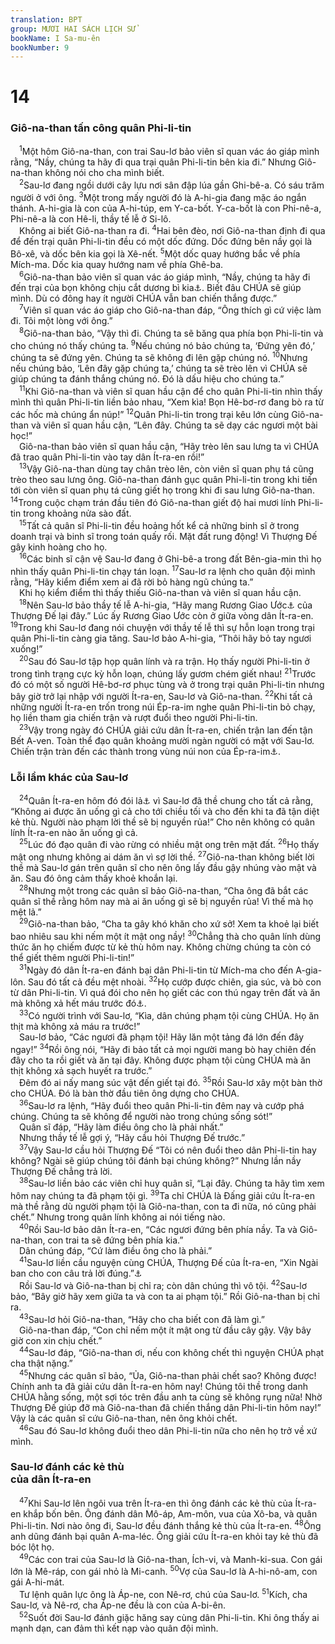 ```yaml
---
translation: BPT
group: MƯƠI HAI SÁCH LỊCH SỬ
bookName: I Sa-mu-ên 
bookNumber: 9
---
```


<div class="title"><h1>14</h1><h3>Giô-na-than tấn công quân Phi-li-tin</h3></div>
<span class="verse 1sa_14_1"> <sup>1</sup>Một hôm Giô-na-than, con trai Sau-lơ bảo viên sĩ quan vác áo giáp mình rằng, “Nầy, chúng ta hãy đi qua trại quân Phi-li-tin bên kia đi.” Nhưng Giô-na-than không nói cho cha mình biết.<br/></span>
<span class="verse 1sa_14_2"> <sup>2</sup>Sau-lơ đang ngồi dưới cây lựu nơi sân đập lúa gần Ghi-bê-a. Có sáu trăm người ở với ông.</span>
<span class="verse 1sa_14_3"><sup>3</sup>Một trong mấy người đó là A-hi-gia đang mặc áo ngắn thánh. A-hi-gia là con của A-hi-túp, em Y-ca-bốt. Y-ca-bốt là con Phi-nê-a, Phi-nê-a là con Hê-li, thầy tế lễ ở Si-lô.<br/> Không ai biết Giô-na-than ra đi.</span>
<span class="verse 1sa_14_4"><sup>4</sup>Hai bên đèo, nơi Giô-na-than định đi qua để đến trại quân Phi-li-tin đều có một dốc đứng. Dốc đứng bên nầy gọi là Bô-xê, và dốc bên kia gọi là Xê-nết.</span>
<span class="verse 1sa_14_5"><sup>5</sup>Một dốc quay hướng bắc về phía Mích-ma. Dốc kia quay hướng nam về phía Ghê-ba.<br/></span>
<span class="verse 1sa_14_6"> <sup>6</sup>Giô-na-than bảo viên sĩ quan vác áo giáp mình, “Nầy, chúng ta hãy đi đến trại của bọn không chịu cắt dương bì kia<a data-toggle="tooltip" data-placement="bottom" title="Hay “bọn ngoại quốc kia.” Xem thêm từ ngữ “cắt dương bì” trong Bảng Giải Thích Từ Ngữ.">⚓</a>. Biết đâu CHÚA sẽ giúp mình. Dù có đông hay ít người CHÚA vẫn ban chiến thắng được.”<br/></span>
<span class="verse 1sa_14_7"> <sup>7</sup>Viên sĩ quan vác áo giáp cho Giô-na-than đáp, “Ông thích gì cứ việc làm đi. Tôi một lòng với ông.”<br/></span>
<span class="verse 1sa_14_8"> <sup>8</sup>Giô-na-than bảo, “Vậy thì đi. Chúng ta sẽ băng qua phía bọn Phi-li-tin và cho chúng nó thấy chúng ta.</span>
<span class="verse 1sa_14_9"><sup>9</sup>Nếu chúng nó bảo chúng ta, ‘Đứng yên đó,’ chúng ta sẽ đứng yên. Chúng ta sẽ không đi lên gặp chúng nó.</span>
<span class="verse 1sa_14_10"><sup>10</sup>Nhưng nếu chúng bảo, ‘Lên đây gặp chúng ta,’ chúng ta sẽ trèo lên vì CHÚA sẽ giúp chúng ta đánh thắng chúng nó. Đó là dấu hiệu cho chúng ta.”<br/></span>
<span class="verse 1sa_14_11"> <sup>11</sup>Khi Giô-na-than và viên sĩ quan hầu cận để cho quân Phi-li-tin nhìn thấy mình thì quân Phi-li-tin liền bảo nhau, “Xem kìa! Bọn Hê-bơ-rơ đang bò ra từ các hốc mà chúng ẩn núp!”</span>
<span class="verse 1sa_14_12"><sup>12</sup>Quân Phi-li-tin trong trại kêu lớn cùng Giô-na-than và viên sĩ quan hầu cận, “Lên đây. Chúng ta sẽ dạy các ngươi một bài học!”<br/> Giô-na-than bảo viên sĩ quan hầu cận, “Hãy trèo lên sau lưng ta vì CHÚA đã trao quân Phi-li-tin vào tay dân Ít-ra-en rồi!”<br/></span>
<span class="verse 1sa_14_13"> <sup>13</sup>Vậy Giô-na-than dùng tay chân trèo lên, còn viên sĩ quan phụ tá cũng trèo theo sau lưng ông. Giô-na-than đánh gục quân Phi-li-tin trong khi tiến tới còn viên sĩ quan phụ tá cũng giết họ trong khi đi sau lưng Giô-na-than.</span>
<span class="verse 1sa_14_14"><sup>14</sup>Trong cuộc chạm trán đầu tiên đó Giô-na-than giết độ hai mươi lính Phi-li-tin trong khoảng nửa sào đất.<br/></span>
<span class="verse 1sa_14_15"> <sup>15</sup>Tất cả quân sĩ Phi-li-tin đều hoảng hốt kể cả những binh sĩ ở trong doanh trại và binh sĩ trong toán quấy rối. Mặt đất rung động! Vì Thượng Đế gây kinh hoàng cho họ.<br/></span>
<span class="verse 1sa_14_16"> <sup>16</sup>Các binh sĩ cận vệ Sau-lơ đang ở Ghi-bê-a trong đất Bên-gia-min thì họ nhìn thấy quân Phi-li-tin chạy tán loạn.</span>
<span class="verse 1sa_14_17"><sup>17</sup>Sau-lơ ra lệnh cho quân đội mình rằng, “Hãy kiểm điểm xem ai đã rời bỏ hàng ngũ chúng ta.”<br/> Khi họ kiểm điểm thì thấy thiếu Giô-na-than và viên sĩ quan hầu cận.<br/></span>
<span class="verse 1sa_14_18"> <sup>18</sup>Nên Sau-lơ bảo thầy tế lễ A-hi-gia, “Hãy mang Rương Giao Ước<a data-toggle="tooltip" data-placement="bottom" title="Bản cổ Hi-lạp và La-tinh ghi, “Sau-lơ bảo A-hi-gia, ‘Hãy mang ê-phót lại đây!’ (Lúc ấy A-hi-gia đang mặc ê-phót.)”">⚓</a> của Thượng Đế lại đây.” Lúc ấy Rương Giao Ước còn ở giữa vòng dân Ít-ra-en.</span>
<span class="verse 1sa_14_19"><sup>19</sup>Trong khi Sau-lơ đang nói chuyện với thầy tế lễ thì sự hỗn loạn trong trại quân Phi-li-tin càng gia tăng. Sau-lơ bảo A-hi-gia, “Thôi hãy bỏ tay ngươi xuống!”<br/></span>
<span class="verse 1sa_14_20"> <sup>20</sup>Sau đó Sau-lơ tập họp quân lính và ra trận. Họ thấy người Phi-li-tin ở trong tình trạng cực kỳ hỗn loạn, chúng lấy gươm chém giết nhau!</span>
<span class="verse 1sa_14_21"><sup>21</sup>Trước đó có một số người Hê-bơ-rơ phục tùng và ở trong trại quân Phi-li-tin nhưng bây giờ trở lại nhập với người Ít-ra-en, Sau-lơ và Giô-na-than.</span>
<span class="verse 1sa_14_22"><sup>22</sup>Khi tất cả những người Ít-ra-en trốn trong núi Ép-ra-im nghe quân Phi-li-tin bỏ chạy, họ liền tham gia chiến trận và rượt đuổi theo người Phi-li-tin.<br/></span>
<span class="verse 1sa_14_23"> <sup>23</sup>Vậy trong ngày đó CHÚA giải cứu dân Ít-ra-en, chiến trận lan đến tận Bết A-ven. Toàn thể đạo quân khoảng mười ngàn người có mặt với Sau-lơ. Chiến trận tràn đến các thành trong vùng núi non của Ép-ra-im<a data-toggle="tooltip" data-placement="bottom" title="Câu nầy trích trong bản cổ Hi-lạp.">⚓</a>.<br/></span>
<div class="title"><h3>Lỗi lầm khác của Sau-lơ</h3></div>
<span class="verse 1sa_14_24"> <sup>24</sup>Quân Ít-ra-en hôm đó đói lả<a data-toggle="tooltip" data-placement="bottom" title="Câu nầy trích theo bản tiêu chuẩn Hê-bơ-rơ. Bản cổ Hi-lạp ghi “Nhưng Sau-lơ lại phạm một lỗi lầm hôm đó.”">⚓</a> vì Sau-lơ đã thề chung cho tất cả rằng, “Không ai được ăn uống gì cả cho tới chiều tối và cho đến khi ta đã tận diệt kẻ thù. Người nào phạm lời thề sẽ bị nguyền rủa!” Cho nên không có quân lính Ít-ra-en nào ăn uống gì cả.<br/></span>
<span class="verse 1sa_14_25"> <sup>25</sup>Lúc đó đạo quân đi vào rừng có nhiều mật ong trên mặt đất.</span>
<span class="verse 1sa_14_26"><sup>26</sup>Họ thấy mật ong nhưng không ai dám ăn vì sợ lời thề.</span>
<span class="verse 1sa_14_27"><sup>27</sup>Giô-na-than không biết lời thề mà Sau-lơ gán trên quân sĩ cho nên ông lấy đầu gậy nhúng vào mật và ăn. Sau đó ông cảm thấy khoẻ khoắn lại.<br/></span>
<span class="verse 1sa_14_28"> <sup>28</sup>Nhưng một trong các quân sĩ bảo Giô-na-than, “Cha ông đã bắt các quân sĩ thề rằng hôm nay mà ai ăn uống gì sẽ bị nguyền rủa! Vì thế mà họ mệt lả.”<br/></span>
<span class="verse 1sa_14_29"> <sup>29</sup>Giô-na-than bảo, “Cha ta gây khó khăn cho xứ sở! Xem ta khoẻ lại biết bao nhiêu sau khi nếm một ít mật ong nầy!</span>
<span class="verse 1sa_14_30"><sup>30</sup>Chẳng thà cho quân lính dùng thức ăn họ chiếm được từ kẻ thù hôm nay. Không chừng chúng ta còn có thể giết thêm người Phi-li-tin!”<br/></span>
<span class="verse 1sa_14_31"> <sup>31</sup>Ngày đó dân Ít-ra-en đánh bại dân Phi-li-tin từ Mích-ma cho đến A-gia-lôn. Sau đó tất cả đều mệt nhoài.</span>
<span class="verse 1sa_14_32"><sup>32</sup>Họ cướp được chiên, gia súc, và bò con từ dân Phi-li-tin. Vì quá đói cho nên họ giết các con thú ngay trên đất và ăn mà không xả hết máu trước đó<a data-toggle="tooltip" data-placement="bottom" title="Luật Do-thái không cho phép ăn thịt mà không rửa hết máu trước.">⚓</a>.<br/></span>
<span class="verse 1sa_14_33"> <sup>33</sup>Có người trình với Sau-lơ, “Kìa, dân chúng phạm tội cùng CHÚA. Họ ăn thịt mà không xả máu ra trước!”<br/> Sau-lơ bảo, “Các ngươi đã phạm tội! Hãy lăn một tảng đá lớn đến đây ngay!”</span>
<span class="verse 1sa_14_34"><sup>34</sup>Rồi ông nói, “Hãy đi bảo tất cả mọi người mang bò hay chiên đến đây cho ta rồi giết và ăn tại đây. Không được phạm tội cùng CHÚA mà ăn thịt không xả sạch huyết ra trước.”<br/> Đêm đó ai nấy mang súc vật đến giết tại đó.</span>
<span class="verse 1sa_14_35"><sup>35</sup>Rồi Sau-lơ xây một bàn thờ cho CHÚA. Đó là bàn thờ đầu tiên ông dựng cho CHÚA.<br/></span>
<span class="verse 1sa_14_36"> <sup>36</sup>Sau-lơ ra lệnh, “Hãy đuổi theo quân Phi-li-tin đêm nay và cướp phá chúng. Chúng ta sẽ không để người nào trong chúng sống sót!”<br/> Quân sĩ đáp, “Hãy làm điều ông cho là phải nhất.”<br/> Nhưng thầy tế lễ gợi ý, “Hãy cầu hỏi Thượng Đế trước.”<br/></span>
<span class="verse 1sa_14_37"> <sup>37</sup>Vậy Sau-lơ cầu hỏi Thượng Đế “Tôi có nên đuổi theo dân Phi-li-tin hay không? Ngài sẽ giúp chúng tôi đánh bại chúng không?” Nhưng lần nầy Thượng Đế chẳng trả lời.<br/></span>
<span class="verse 1sa_14_38"> <sup>38</sup>Sau-lơ liền bảo các viên chỉ huy quân sĩ, “Lại đây. Chúng ta hãy tìm xem hôm nay chúng ta đã phạm tội gì.</span>
<span class="verse 1sa_14_39"><sup>39</sup>Ta chỉ CHÚA là Đấng giải cứu Ít-ra-en mà thề rằng dù người phạm tội là Giô-na-than, con ta đi nữa, nó cũng phải chết.” Nhưng trong quân lính không ai nói tiếng nào.<br/></span>
<span class="verse 1sa_14_40"> <sup>40</sup>Rồi Sau-lơ bảo dân Ít-ra-en, “Các ngươi đứng bên phía nầy. Ta và Giô-na-than, con trai ta sẽ đứng bên phía kia.”<br/> Dân chúng đáp, “Cứ làm điều ông cho là phải.”<br/></span>
<span class="verse 1sa_14_41"> <sup>41</sup>Sau-lơ liền cầu nguyện cùng CHÚA, Thượng Đế của Ít-ra-en, “Xin Ngài ban cho con câu trả lời đúng.”<a data-toggle="tooltip" data-placement="bottom" title="Câu nầy trích trong bản tiêu chuẩn Hê-bơ-rơ. Bản cổ Hi-lạp ghi “Sau-lơ liền cầu nguyện … ‘xin Ngài ban cho Thu-mim.’”">⚓</a><br/> Rồi Sau-lơ và Giô-na-than bị chỉ ra; còn dân chúng thì vô tội.</span>
<span class="verse 1sa_14_42"><sup>42</sup>Sau-lơ bảo, “Bây giờ hãy xem giữa ta và con ta ai phạm tội.” Rồi Giô-na-than bị chỉ ra.<br/></span>
<span class="verse 1sa_14_43"> <sup>43</sup>Sau-lơ hỏi Giô-na-than, “Hãy cho cha biết con đã làm gì.”<br/> Giô-na-than đáp, “Con chỉ nếm một ít mật ong từ đầu cây gậy. Vậy bây giờ con xin chịu chết.”<br/></span>
<span class="verse 1sa_14_44"> <sup>44</sup>Sau-lơ đáp, “Giô-na-than ơi, nếu con không chết thì nguyện CHÚA phạt cha thật nặng.”<br/></span>
<span class="verse 1sa_14_45"> <sup>45</sup>Nhưng các quân sĩ bảo, “Ủa, Giô-na-than phải chết sao? Không được! Chính anh ta đã giải cứu dân Ít-ra-en hôm nay! Chúng tôi thề trong danh CHÚA hằng sống, một sợi tóc trên đầu anh ta cùng sẽ không rụng nữa! Nhờ Thượng Đế giúp đỡ mà Giô-na-than đã chiến thắng dân Phi-li-tin hôm nay!” Vậy là các quân sĩ cứu Giô-na-than, nên ông khỏi chết.<br/></span>
<span class="verse 1sa_14_46"> <sup>46</sup>Sau đó Sau-lơ không đuổi theo dân Phi-li-tin nữa cho nên họ trở về xứ mình.<br/></span>
<div class="title"><h3>Sau-lơ đánh các kẻ thù<br/>của dân Ít-ra-en</h3></div>
<span class="verse 1sa_14_47"> <sup>47</sup>Khi Sau-lơ lên ngôi vua trên Ít-ra-en thì ông đánh các kẻ thù của Ít-ra-en khắp bốn bên. Ông đánh dân Mô-áp, Am-môn, vua của Xô-ba, và quân Phi-li-tin. Nơi nào ông đi, Sau-lơ đều đánh thắng kẻ thù của Ít-ra-en.</span>
<span class="verse 1sa_14_48"><sup>48</sup>Ông anh dũng đánh bại quân A-ma-léc. Ông giải cứu Ít-ra-en khỏi tay kẻ thù đã bóc lột họ.<br/></span>
<span class="verse 1sa_14_49"> <sup>49</sup>Các con trai của Sau-lơ là Giô-na-than, Ích-vi, và Manh-ki-sua. Con gái lớn là Mê-ráp, con gái nhỏ là Mi-canh.</span>
<span class="verse 1sa_14_50"><sup>50</sup>Vợ của Sau-lơ là A-hi-nô-am, con gái A-hi-mát.<br/> Tư lệnh quân lực ông là Áp-ne, con Nê-rơ, chú của Sau-lơ.</span>
<span class="verse 1sa_14_51"><sup>51</sup>Kích, cha Sau-lơ, và Nê-rơ, cha Áp-ne đều là con của A-bi-ên.<br/></span>
<span class="verse 1sa_14_52"> <sup>52</sup>Suốt đời Sau-lơ đánh giặc hăng say cùng dân Phi-li-tin. Khi ông thấy ai mạnh dạn, can đảm thì kết nạp vào quân đội mình.<br/></span>
